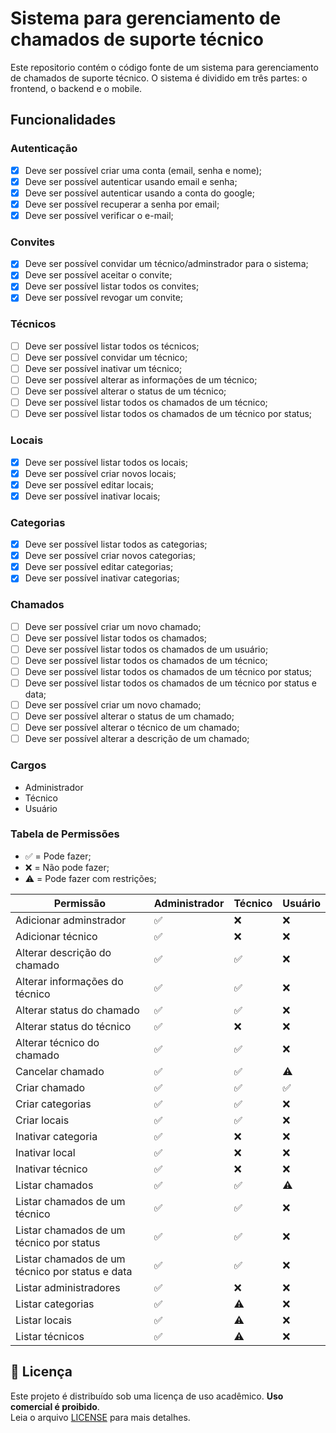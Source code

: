 # Sistema para gerenciamento de chamados de suporte técnico

Este repositorio contém o código fonte de um sistema para gerenciamento de chamados de suporte técnico. O sistema é dividido em três partes: o frontend, o backend e o mobile.

## Funcionalidades

### Autenticação

- [x] Deve ser possível criar uma conta (email, senha e nome);
- [x] Deve ser possível autenticar usando email e senha;
- [x] Deve ser possível autenticar usando a conta do google;
- [x] Deve ser possível recuperar a senha por email;
- [x] Deve ser possível verificar o e-mail;

### Convites

- [x] Deve ser possível convidar um técnico/adminstrador para o sistema;
- [x] Deve ser possível aceitar o convite;
- [x] Deve ser possível listar todos os convites;
- [x] Deve ser possível revogar um convite;

### Técnicos

- [ ] Deve ser possível listar todos os técnicos;
- [ ] Deve ser possível convidar um técnico;
- [ ] Deve ser possível inativar um técnico;
- [ ] Deve ser possível alterar as informações de um técnico;
- [ ] Deve ser possível alterar o status de um técnico;
- [ ] Deve ser possível listar todos os chamados de um técnico;
- [ ] Deve ser possível listar todos os chamados de um técnico por status;

### Locais

- [x] Deve ser possível listar todos os locais;
- [x] Deve ser possível criar novos locais;
- [x] Deve ser possível editar locais;
- [x] Deve ser possível inativar locais;

### Categorias

- [x] Deve ser possível listar todos as categorias;
- [x] Deve ser possível criar novos categorias;
- [x] Deve ser possível editar categorias;
- [x] Deve ser possível inativar categorias;

### Chamados

- [ ] Deve ser possível criar um novo chamado;
- [ ] Deve ser possível listar todos os chamados;
- [ ] Deve ser possível listar todos os chamados de um usuário;
- [ ] Deve ser possível listar todos os chamados de um técnico;
- [ ] Deve ser possível listar todos os chamados de um técnico por status;
- [ ] Deve ser possível listar todos os chamados de um técnico por status e data;
- [ ] Deve ser possível criar um novo chamado;
- [ ] Deve ser possível alterar o status de um chamado;
- [ ] Deve ser possível alterar o técnico de um chamado;
- [ ] Deve ser possível alterar a descrição de um chamado;

### Cargos

- Administrador
- Técnico
- Usuário

### Tabela de Permissões

- ✅ = Pode fazer;
- ❌ = Não pode fazer;
- ⚠️ = Pode fazer com restrições;

| Permissão | Administrador | Técnico | Usuário |
| --------- | ------------- | ------- | ------- |
| Adicionar adminstrador | ✅ | ❌ | ❌ |
| Adicionar técnico | ✅ | ❌ | ❌ |
| Alterar descrição do chamado | ✅ | ✅ | ❌ |
| Alterar informações do técnico | ✅ | ✅ | ❌ |  
| Alterar status do chamado | ✅ | ✅ | ❌ |
| Alterar status do técnico | ✅ | ❌ | ❌ |
| Alterar técnico do chamado | ✅ | ✅ | ❌ |
| Cancelar chamado | ✅ | ✅ | ⚠️ |
| Criar chamado | ✅ | ✅ | ✅ |
| Criar categorias | ✅ | ✅ | ❌ |
| Criar locais | ✅ | ✅ | ❌ |
| Inativar categoria | ✅ | ❌ | ❌ |
| Inativar local | ✅ | ❌ | ❌ |
| Inativar técnico | ✅ | ❌ | ❌ |
| Listar chamados | ✅ | ✅ | ⚠️ |
| Listar chamados de um técnico | ✅ | ✅ | ❌ |
| Listar chamados de um técnico por status | ✅ | ✅ | ❌ |
| Listar chamados de um técnico por status e data | ✅ | ✅ | ❌ |
| Listar administradores | ✅ | ❌ | ❌ |
| Listar categorias | ✅ | ⚠️ | ❌ |
| Listar locais | ✅ | ⚠️ | ❌ |
| Listar técnicos | ✅ | ⚠️ | ❌ |

## 📄 Licença

Este projeto é distribuído sob uma licença de uso acadêmico. **Uso comercial é proibido**.  
Leia o arquivo [LICENSE](./LICENSE) para mais detalhes.
